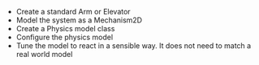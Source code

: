 
- Create a standard Arm or Elevator
- Model the system as a Mechanism2D
- Create a Physics model class
- Configure the physics model
- Tune the model to react in a sensible way. It does not need to match a real world model